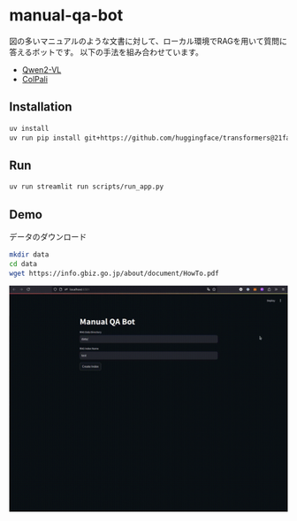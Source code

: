 # manual-qa-bot

図の多いマニュアルのような文書に対して、ローカル環境でRAGを用いて質問に答えるボットです。
以下の手法を組み合わせています。

* [Qwen2-VL](https://github.com/QwenLM/Qwen2-VL)
* [ColPali](https://github.com/illuin-tech/colpali)

## Installation

```bash
uv install
uv run pip install git+https://github.com/huggingface/transformers@21fac7abba2a37fae86106f87fcf9974fd1e3830
```

## Run

```bash
uv run streamlit run scripts/run_app.py
```

## Demo

データのダウンロード

```bash
mkdir data
cd data
wget https://info.gbiz.go.jp/about/document/HowTo.pdf
```

![demo](./assets/demo.gif)
